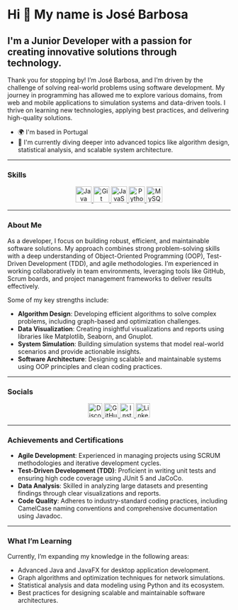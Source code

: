 # Hi 👋 My name is José Barbosa  

I'm a Junior Developer with a passion for creating innovative solutions through technology.  
--------------------

Thank you for stopping by! I’m José Barbosa, and I’m driven by the challenge of solving real-world problems using software development. My journey in programming has allowed me to explore various domains, from web and mobile applications to simulation systems and data-driven tools. I thrive on learning new technologies, applying best practices, and delivering high-quality solutions.

* 🌍  I'm based in Portugal
* 🧠  I'm currently diving deeper into advanced topics like algorithm design, statistical analysis, and scalable system architecture.

---

### Skills  

<p align="center">
  <a href="https://www.java.com/"  target="_blank" rel="noreferrer">
    <img src="https://raw.githubusercontent.com/danielcranney/readme-generator/main/public/icons/skills/java-colored.svg"  width="36" height="36" alt="Java" />
  </a>
  <a href="https://git-scm.com/"  target="_blank" rel="noreferrer">
    <img src="https://raw.githubusercontent.com/danielcranney/readme-generator/main/public/icons/skills/git-colored.svg"  width="36" height="36" alt="Git" />
  </a>
  <a href="https://developer.mozilla.org/en-US/docs/Web/JavaScript"  target="_blank" rel="noreferrer">
    <img src="https://raw.githubusercontent.com/danielcranney/readme-generator/main/public/icons/skills/javascript-colored.svg"  width="36" height="36" alt="JavaScript" />
  </a>
  <a href="https://www.python.org/"  target="_blank" rel="noreferrer">
    <img src="https://raw.githubusercontent.com/danielcranney/readme-generator/main/public/icons/skills/python-colored.svg"  width="36" height="36" alt="Python" />
  </a>
  <a href="https://www.mysql.com/"  target="_blank" rel="noreferrer">
    <img src="https://raw.githubusercontent.com/danielcranney/readme-generator/main/public/icons/skills/mysql-colored.svg"  width="36" height="36" alt="MySQL" />
  </a>
</p>

---

### About Me  

As a developer, I focus on building robust, efficient, and maintainable software solutions. My approach combines strong problem-solving skills with a deep understanding of Object-Oriented Programming (OOP), Test-Driven Development (TDD), and agile methodologies. I’m experienced in working collaboratively in team environments, leveraging tools like GitHub, Scrum boards, and project management frameworks to deliver results effectively.

Some of my key strengths include:
- **Algorithm Design**: Developing efficient algorithms to solve complex problems, including graph-based and optimization challenges.
- **Data Visualization**: Creating insightful visualizations and reports using libraries like Matplotlib, Seaborn, and Gnuplot.
- **System Simulation**: Building simulation systems that model real-world scenarios and provide actionable insights.
- **Software Architecture**: Designing scalable and maintainable systems using OOP principles and clean coding practices.

---

### Socials  

<p align="center">
  <a href="https://discord.com/users/386845066657792001"  target="_blank" rel="noreferrer">
    <img src="https://raw.githubusercontent.com/danielcranney/readme-generator/main/public/icons/socials/discord.svg"  width="32" height="32" alt="Discord" />
  </a>
  <a href="https://github.com/duarteebarbosaa"  target="_blank" rel="noreferrer">
    <img src="https://raw.githubusercontent.com/danielcranney/readme-generator/main/public/icons/socials/github.svg"  width="32" height="32" alt="GitHub" />
  </a>
  <a href="http://www.instagram.com/_duartebarbosa_" target="_blank" rel="noreferrer">
    <img src="https://raw.githubusercontent.com/danielcranney/readme-generator/main/public/icons/socials/instagram.svg"  width="32" height="32" alt="Instagram" />
  </a>
  <a href="https://www.linkedin.com/in/duarte-barbosa-0a806519b/"  target="_blank" rel="noreferrer">
    <img src="https://raw.githubusercontent.com/danielcranney/readme-generator/main/public/icons/socials/linkedin.svg"  width="32" height="32" alt="LinkedIn" />
  </a>
</p>

---

### Achievements and Certifications  

- **Agile Development**: Experienced in managing projects using SCRUM methodologies and iterative development cycles.  
- **Test-Driven Development (TDD)**: Proficient in writing unit tests and ensuring high code coverage using JUnit 5 and JaCoCo.  
- **Data Analysis**: Skilled in analyzing large datasets and presenting findings through clear visualizations and reports.  
- **Code Quality**: Adheres to industry-standard coding practices, including CamelCase naming conventions and comprehensive documentation using Javadoc.  

---

### What I’m Learning  

Currently, I’m expanding my knowledge in the following areas:
- Advanced Java and JavaFX for desktop application development.  
- Graph algorithms and optimization techniques for network simulations.  
- Statistical analysis and data modeling using Python and its ecosystem.  
- Best practices for designing scalable and maintainable software architectures.  
